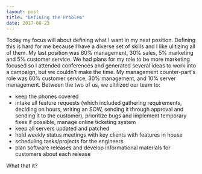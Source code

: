 ```yaml
---
layout: post
title: "Defining the Problem"
date: 2017-08-23
---
```


Today my focus will about defining what I want in my next position. Defining this is hard for me because I have a diverse set of skills and I like ulitizing all of them. My last position was 60% management, 30% sales, 5% marketing and 5% customer service. We had plans for my role to be more marketing focused so I attended conferences and generated several ideas to work into a campaign, but we couldn't make the time. My management counter-part's role was 60% customer service, 30% management, and 10% server management. Between the two of us, we ultilized our team to:
* keep the phones covered
* intake all feature requests (which included gathering requirements, deciding on hours, writing an SOW, sending it through approval and sending it to the customer), prioritize bugs and implement temporary fixes if possible, manage online ticketing system
* keep all servers updated and patched
* hold weekly status meetings with key clients with features in house
* scheduling tasks/projects for the engineers
* plan software releases and develop informational materials for customers about each release

What that it?
